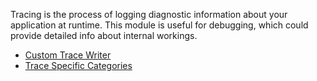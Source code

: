 
Tracing is the process of logging diagnostic information about your application at runtime. This module is useful for debugging, which could provide detailed info about internal workings.
<snippet id='require-trace-module'/>

* [Custom Trace Writer](#custom-trace-writer)
* [Trace Specific Categories](#trace-specific-categories)
